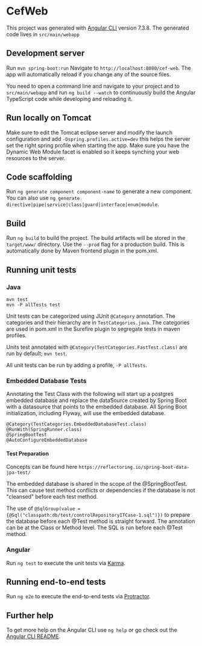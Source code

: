 # CefWeb

This project was generated with [Angular CLI](https://github.com/angular/angular-cli) version 7.3.8. The generated code lives in `src/main/webapp`

## Development server

Run `mvn spring-boot:run` Navigate to `http://localhost:8080/cef-web`. The app will automatically reload if you change any of the source files.

You need to open a command line and navigate to your project and to `src/main/webapp` and run `ng build --watch` to continuously build the Angular TypeScript code while developing and reloading it.

## Run locally on Tomcat
Make sure to edit the Tomcat eclipse server and modify the launch configuration and add `-Dspring.profiles.active=dev` this helps the server set the right spring profile when starting the app.
Make sure you have the Dynamic Web Module facet is enabled so it keeps synching your web resources to the server.

## Code scaffolding

Run `ng generate component component-name` to generate a new component. You can also use `ng generate directive|pipe|service|class|guard|interface|enum|module`.

## Build

Run `ng build` to build the project. The build artifacts will be stored in the `target/www/` directory. Use the `--prod` flag for a production build.
This is automatically done by Maven frontend plugin in the pom.xml.

## Running unit tests

### Java
```
mvn test
mvn -P allTests test
```
Unit tests can be categorized using JUnit `@Category` annotation. 
The categories and their hierarchy are in `TestCategories.java`. The categories are used
in pom.xml in the Surefire plugin to segregate tests in maven profiles.

Units test annotated with `@Category(TestCategories.FastTest.class)` 
are run by default; `mvn test`.

All unit tests can be run by adding a profile, `-P allTests`.

### Embedded Database Tests

Annotating the Test Class with the following will start up a postgres embedded database 
and replace the dataSource created by Spring Boot with a datasource that points to the
embedded database. All Spring Boot initialization, including Flyway, will use the
embedded database. 
```
@Category(TestCategories.EmbeddedDatabaseTest.class)
@RunWith(SpringRunner.class)
@SpringBootTest
@AutoConfigureEmbeddedDatabase
```

#### Test Preparation

Concepts can be found here `https://reflectoring.io/spring-boot-data-jpa-test/`

The embedded database is shared in the scope of the @SpringBootTest. This can cause
test method conflicts or dependencies if the database is not "cleansed" before each 
test method.

The use of `@SqlGroup(value = {@Sql("classpath:db/test/controlRepositoryITCase-1.sql")})` 
to prepare the database before each @Test method is straight forward. 
The annotation can be at the Class or Method level. The SQL is run before each @Test method.

### Angular
Run `ng test` to execute the unit tests via [Karma](https://karma-runner.github.io).

## Running end-to-end tests

Run `ng e2e` to execute the end-to-end tests via [Protractor](http://www.protractortest.org/).

## Further help

To get more help on the Angular CLI use `ng help` or go check out the [Angular CLI README](https://github.com/angular/angular-cli/blob/master/README.md).
